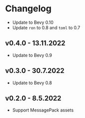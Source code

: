 # Changelog

- Update to Bevy 0.10
- Update `ron` to 0.8 and `toml` to 0.7

## v0.4.0 - 13.11.2022
- Update to Bevy 0.9

## v0.3.0 - 30.7.2022
- Update to Bevy 0.8

## v0.2.0 - 8.5.2022
- Support MessagePack assets
